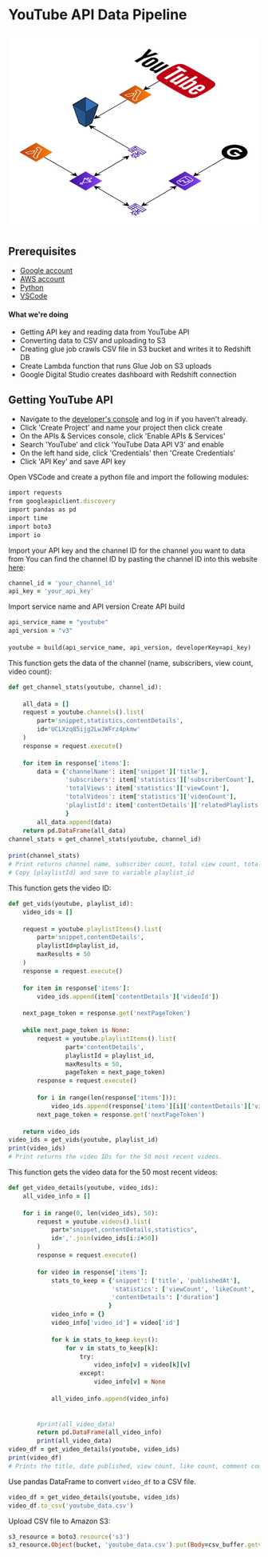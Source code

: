 # YouTube API Data Pipeline
<img src="diagram.png"/>

## Prerequisites
* [Google account](https://accounts.google.com/signup)
* [AWS account](https://aws.amazon.com/console/)
* [Python](https://www.python.org/downloads/)
* [VSCode](https://code.visualstudio.com/download)

#### What we're doing

* Getting API key and reading data from YouTube API
* Converting data to CSV and uploading to S3
* Creating glue job crawls CSV file in S3 bucket and writes it to Redshift DB
* Create Lambda function that runs Glue Job on S3 uploads
* Google Digital Studio creates dashboard with Redshift connection

## Getting YouTube API
* Navigate to the [developer's console](https://console.developers.google.com/) and log in if you haven't already.
* Click 'Create Project' and name your project then click create
* On the APIs & Services console, click 'Enable APIs & Services'
* Search 'YouTube' and click 'YouTube Data API V3' and enable
* On the left hand side, click 'Credentials' then 'Create Credentials'
* Click 'API Key' and save API key

Open VSCode and create a python file and import the following modules:


```ruby
import requests
from googleapiclient.discovery
import pandas as pd
import time
import boto3
import io
```

Import your API key and the channel ID for the channel you want to data from
You can find the channel ID by pasting the channel ID into this website [here](https://commentpicker.com/youtube-channel-id.php):
```ruby
channel_id = 'your_channel_id'
api_key = 'your_api_key'
```
Import service name and API version
Create API build
```ruby
api_service_name = "youtube"
api_version = "v3"

youtube = build(api_service_name, api_version, developerKey=api_key)
```
This function gets the data of the channel (name, subscribers, view count, video count):
```ruby
def get_channel_stats(youtube, channel_id):

    all_data = []
    request = youtube.channels().list(
        part='snippet,statistics,contentDetails',
        id='UCLXzq85ijg2LwJWFrz4pkmw'
    )
    response = request.execute()

    for item in response['items']:
        data = {'channelName': item['snippet']['title'],
                'subscribers': item['statistics']['subscriberCount'],
                'totalViews': item['statistics']['viewCount'],
                'totalVideos': item['statistics']['videoCount'],
                'playlistId': item['contentDetails']['relatedPlaylists']['uploads']
                }
        all_data.append(data)
    return pd.DataFrame(all_data)
channel_stats = get_channel_stats(youtube, channel_id)

print(channel_stats)
# Print returns channel name, subscriber count, total view count, total amount of videos, and the playlist ID.[
# Copy [playlistId] and save to variable playlist_id
```
This function gets the video ID:
```ruby
def get_vids(youtube, playlist_id):
    video_ids = []

    request = youtube.playlistItems().list(
        part='snippet,contentDetails',
        playlistId=playlist_id,
        maxResults = 50
    )
    response = request.execute()

    for item in response['items']:
        video_ids.append(item['contentDetails']['videoId'])
        
    next_page_token = response.get('nextPageToken')
    
    while next_page_token is None:
        request = youtube.playlistItems().list(
                part='contentDetails',
                playlistId = playlist_id,
                maxResults = 50,
                pageToken = next_page_token)
        response = request.execute()
    
        for i in range(len(response['items'])):
            video_ids.append(response['items'][i]['contentDetails']['videoId'])
        next_page_token = response.get('nextPageToken')

    return video_ids
video_ids = get_vids(youtube, playlist_id)
print(video_ids)
# Print returns the video IDs for the 50 most recent videos.
```
This function gets the video data for the 50 most recent videos:
```ruby
def get_video_details(youtube, video_ids): 
    all_video_info = []
    
    for i in range(0, len(video_ids), 50):
        request = youtube.videos().list(
            part="snippet,contentDetails,statistics",
            id=','.join(video_ids[i:i+50])
        )
        response = request.execute() 

        for video in response['items']:
            stats_to_keep = {'snippet': ['title', 'publishedAt'],
                             'statistics': ['viewCount', 'likeCount', 'commentCount'],
                             'contentDetails': ['duration']
                            }
            video_info = {}
            video_info['video_id'] = video['id']

            for k in stats_to_keep.keys():
                for v in stats_to_keep[k]:
                    try:
                        video_info[v] = video[k][v]
                    except:
                        video_info[v] = None

            all_video_info.append(video_info)


        #print(all_video_data)
        return pd.DataFrame(all_video_info)
        print(all_video_data)
video_df = get_video_details(youtube, video_ids)
print(video_df)
# Prints the title, date published, view count, like count, comment count, and duration of the 50 most recent videos.
```

Use pandas DataFrame to convert ```video_df``` to a CSV file.
```ruby
video_df = get_video_details(youtube, video_ids)
video_df.to_csv('youtube_data.csv')
```
Upload CSV file to Amazon S3:
```ruby
s3_resource = boto3.resource('s3')
s3_resource.Object(bucket, 'youtube_data.csv').put(Body=csv_buffer.getvalue())
```
